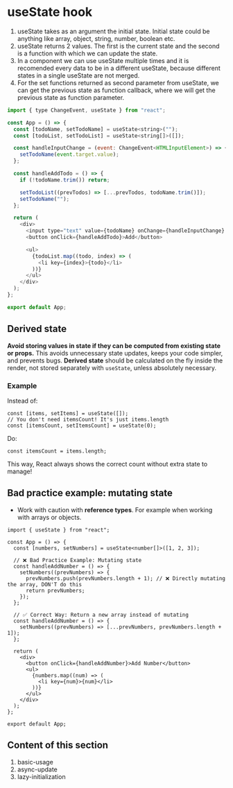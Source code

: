 # useState hook

1. useState takes as an argument the initial state. Initial state could be anything like array, object, string, number, boolean etc.
2. useState returns 2 values. The first is the current state and the second is a function with which we can update the state.
3. In a component we can use useState multiple times and it is recomended every data to be in a different useState, because different states in a single useState are not merged.
4. For the set functions returned as second parameter from useState, we can get the previous state as function callback, where we will get the previous state as function parameter.

```javascript
import { type ChangeEvent, useState } from "react";

const App = () => {
  const [todoName, setTodoName] = useState<string>("");
  const [todoList, setTodoList] = useState<string[]>([]);

  const handleInputChange = (event: ChangeEvent<HTMLInputElement>) => {
    setTodoName(event.target.value);
  };

  const handleAddTodo = () => {
    if (!todoName.trim()) return;

    setTodoList((prevTodos) => [...prevTodos, todoName.trim()]);
    setTodoName("");
  };

  return (
    <div>
      <input type="text" value={todoName} onChange={handleInputChange} />
      <button onClick={handleAddTodo}>Add</button>

      <ul>
        {todoList.map((todo, index) => (
          <li key={index}>{todo}</li>
        ))}
      </ul>
    </div>
  );
};

export default App;
```

## Derived state

**Avoid storing values in state if they can be computed from existing state or props.** This avoids unnecessary state updates, keeps your code simpler, and prevents bugs. **Derived state** should be calculated on the fly inside the render, not stored separately with `useState`, unless absolutely necessary.

### Example

Instead of:

```tsx
const [items, setItems] = useState([]);
// You don't need itemsCount! It's just items.length
const [itemsCount, setItemsCount] = useState(0);
```

Do:

```tsx
const itemsCount = items.length;
```

This way, React always shows the correct count without extra state to manage!

## Bad practice example: mutating state

- Work with caution with **reference types**. For example when working with arrays or objects.

```tsx
import { useState } from "react";

const App = () => {
  const [numbers, setNumbers] = useState<number[]>([1, 2, 3]);

  // ❌ Bad Practice Example: Mutating state
  const handleAddNumber = () => {
    setNumbers((prevNumbers) => {
      prevNumbers.push(prevNumbers.length + 1); // ❌ Directly mutating the array, DON'T do this
      return prevNumbers;
    });
  };

  // ✅ Correct Way: Return a new array instead of mutating
  const handleAddNumber = () => {
    setNumbers((prevNumbers) => [...prevNumbers, prevNumbers.length + 1]);
  };

  return (
    <div>
      <button onClick={handleAddNumber}>Add Number</button>
      <ul>
        {numbers.map((num) => (
          <li key={num}>{num}</li>
        ))}
      </ul>
    </div>
  );
};

export default App;
```

## Content of this section

1. basic-usage
2. async-update
3. lazy-initialization

